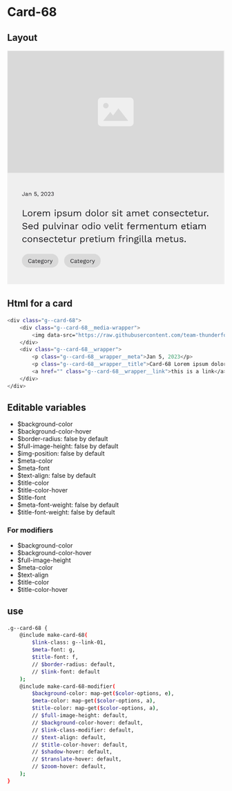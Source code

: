 # Card-68

## Layout

![alt text][card-42]

[card-42]: /src/img/global-components/card/card-42.png

## Html for a card

```sh
<div class="g--card-68">
    <div class="g--card-68__media-wrapper">
        <img data-src="https://raw.githubusercontent.com/team-thunderfoot/ui/main/src/img/global-components/img-placeholder.jpg" src="/src/img/global-components/placeholder.jpg" alt="alt text" class="g--card-68__media-wrapper__media g--lazy-01 f--ar" width="604" height="340">
    </div>
    <div class="g--card-68__wrapper">
        <p class="g--card-68__wrapper__meta">Jan 5, 2023</p>
        <p class="g--card-68__wrapper__title">Card-68 Lorem ipsum dolor sit amet consectetur. Sed pulvinar odio velit fermentum etiam consectetur pretium fringilla metus.</p>
        <a href="" class="g--card-68__wrapper__link">this is a link</a>
    </div>
</div>
```

## Editable variables

- $background-color
- $background-color-hover
- $border-radius: false by default
- $full-image-height: false by default
- $img-position: false by default
- $meta-color
- $meta-font
- $text-align: false by default
- $title-color
- $title-color-hover
- $title-font
- $meta-font-weight: false by default
- $title-font-weight: false by default

### For modifiers

- $background-color
- $background-color-hover
- $full-image-height
- $meta-color
- $text-align
- $title-color
- $title-color-hover

## use

```sh
.g--card-68 {
    @include make-card-68(
        $link-class: g--link-01,
        $meta-font: g,
        $title-font: f,
        // $border-radius: default,
        // $link-font: default
    );
    @include make-card-68-modifier(
        $background-color: map-get($color-options, e),
        $meta-color: map-get($color-options, a),
        $title-color: map-get($color-options, a),
        // $full-image-height: default,
        // $background-color-hover: default,
        // $link-class-modifier: default,
        // $text-align: default,
        // $title-color-hover: default,
        // $shadow-hover: default,
        // $translate-hover: default,
        // $zoom-hover: default,
    );
}
```
